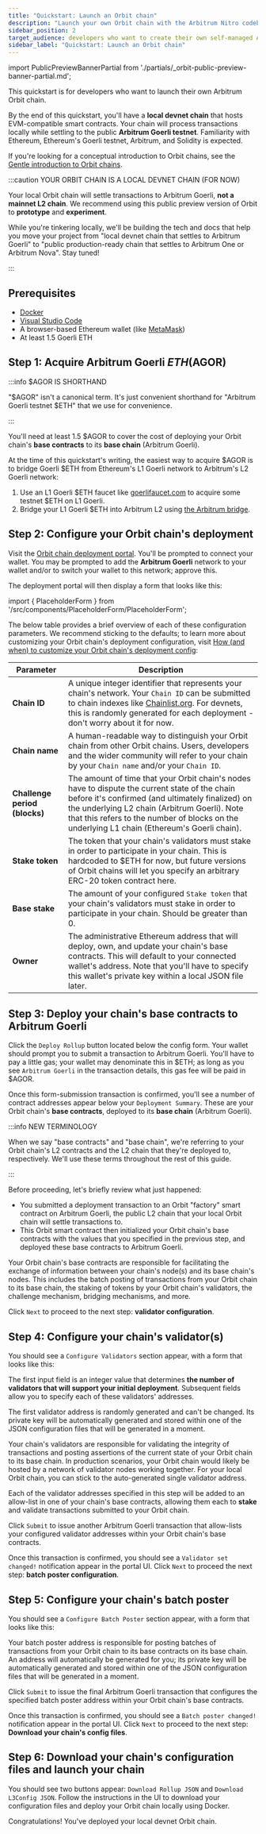 ```yaml
---
title: "Quickstart: Launch an Orbit chain"
description: "Launch your own Orbit chain with the Arbitrum Nitro codebase's new license. Settle to Arbitrum's L2 chains via bridge contracts on the underlying L2 chain (Goerli for now; One and Nova coming soon). No need for permission from the Arbitrum DAO or Offchain Labs to create your Orbit chain. Modify the Nitro codebase freely for your chain."
sidebar_position: 2
target_audience: developers who want to create their own self-managed AnyTrust or One chain
sidebar_label: "Quickstart: Launch an Orbit chain"
---
```



import PublicPreviewBannerPartial from './partials/_orbit-public-preview-banner-partial.md'; 

<PublicPreviewBannerPartial />

This quickstart is for developers who want to launch their own Arbitrum Orbit chain.

By the end of this quickstart, you'll have a **local devnet chain** that hosts EVM-compatible smart contracts. Your chain will process transactions locally while settling to the public **Arbitrum Goerli testnet**. Familiarity with Ethereum, Ethereum's Goerli testnet, Arbitrum, and Solidity is expected.

If you're looking for a conceptual introduction to Orbit chains, see the [Gentle introduction to Orbit chains](./orbit-gentle-introduction.md).


:::caution YOUR ORBIT CHAIN IS A LOCAL DEVNET CHAIN (FOR NOW)

Your local Orbit chain will settle transactions to Arbitrum Goerli, **not a mainnet L2 chain**. We recommend using this public preview version of Orbit to **prototype** and **experiment**.

While you're tinkering locally, we'll be building the tech and docs that help you move your project from "local devnet chain that settles to Arbitrum Goerli" to "public production-ready chain that settles to Arbitrum One or Arbitrum Nova". Stay tuned!

:::


## Prerequisites

 - [Docker](https://docs.docker.com/get-docker/)
 - [Visual Studio Code](https://code.visualstudio.com/)
 - A browser-based Ethereum wallet (like [MetaMask](https://chrome.google.com/webstore/detail/metamask/nkbihfbeogaeaoehlefnkodbefgpgknn))
 - At least 1.5 Goerli ETH


## Step 1: Acquire Arbitrum Goerli $ETH ($AGOR)

<!-- note: this is a convention, currently used both here and in the OG quickstart. -->

<!-- todo: partialize / quicklookify these bits - duplicated in OG quickstart -->

:::info $AGOR IS SHORTHAND

"$AGOR" isn't a canonical term. It's just convenient shorthand for "Arbitrum Goerli testnet $ETH" that we use for convenience.

:::

You'll need at least 1.5 $AGOR to cover the cost of deploying your Orbit chain's **base contracts** to its **base chain** (Arbitrum Goerli). 

At the time of this quickstart's writing, the easiest way to acquire $AGOR is to bridge Goerli $ETH from Ethereum's L1 Goerli network to Arbitrum's L2 Goerli network:

 1. Use an L1 Goerli $ETH faucet like [goerlifaucet.com](https://goerlifaucet.com/) to acquire some testnet $ETH on L1 Goerli.
 2. Bridge your L1 Goerli $ETH into Arbitrum L2 using [the Arbitrum bridge](https://bridge.arbitrum.io/).


## Step 2: Configure your Orbit chain's deployment

<!-- https://orbit-deployment-ui.vercel.app/ -->

Visit the [Orbit chain deployment portal](https://orbit.arbitrum.io/deployment). You'll be prompted to connect your wallet. You may be prompted to add the **Arbitrum Goerli** network to your wallet and/or to switch your wallet to this network; approve this.

The deployment portal will then display a form that looks like this:

import { PlaceholderForm } from '/src/components/PlaceholderForm/PlaceholderForm';

<PlaceholderForm inputs="Chain ID, Chain name, Challenge period (blocks), Stake token, Base stake, Owner" />

The below table provides a brief overview of each of these configuration parameters. We recommend sticking to the defaults; to learn more about customizing your Orbit chain's deployment configuration, visit [How (and when) to customize your Orbit chain's deployment config](./how-tos/customize-deployment-configuration.md):

<!-- todo: determine whether or not we want to align the UI with docs section-casing and param-casing patterns; align docs to UI if needed -->

<!-- todo: nudge fullstack to remove inline links to sections (maintenance overhead); evaluate cost of replacing inline docs links with question-icons that display guidance on hover/click -->


| Parameter                     | Description                                                                                                                                                                                                                                                                                        |
| ----------------------------- | -------------------------------------------------------------------------------------------------------------------------------------------------------------------------------------------------------------------------------------------------------------------------------------------------- |
| **Chain ID**                  | A unique integer identifier that represents your chain's network. Your `Chain ID` can be submitted to chain indexes like [Chainlist.org](http://chainlist.org). For devnets, this is randomly generated for each deployment - don't worry about it for now.                                        |
| **Chain name**                | A human-readable way to distinguish your Orbit chain from other Orbit chains. Users, developers and the wider community will refer to your chain by your `Chain name` and/or your `Chain ID`.                                                                                                      |
| **Challenge period (blocks)** | The amount of time that your Orbit chain's nodes have to dispute the current state of the chain before it's confirmed (and ultimately finalized) on the underlying L2 chain (Arbitrum Goerli). Note that this refers to the number of blocks on the underlying L1 chain (Ethereum's Goerli chain). |
| **Stake token**               | The token that your chain's validators must stake in order to participate in your chain. This is hardcoded to $ETH for now, but future versions of Orbit chains will let you specify an arbitrary ERC-20 token contract here.                                                                      |
| **Base stake**                | The amount of your configured `Stake token` that your chain's validators must stake in order to participate in your chain. Should be greater than 0.                                                                                                                                               |
| **Owner**                     | The administrative Ethereum address that will deploy, own, and update your chain's base contracts. This will default to your connected wallet's address. Note that you'll have to specify this wallet's private key within a local JSON file later.                                                |


## Step 3: Deploy your chain's base contracts to Arbitrum Goerli

<!-- todo: label-casing alignment - could sentence-case in UI -->

Click the `Deploy Rollup` button located below the config form. Your wallet should prompt you to submit a transaction to Arbitrum Goerli. You'll have to pay a little gas; your wallet may denominate this in $ETH; as long as you see `Arbitrum Goerli` in the transaction details, this gas fee will be paid in $AGOR.

Once this form-submission transaction is confirmed, you'll see a number of contract addresses appear below your `Deployment Summary`. These are your Orbit chain's **base contracts**, deployed to its **base chain** (Arbitrum Goerli).

<!-- todo: triple-check that "base contracts" is the term we want to use - previously signed off in pattern guide -->

:::info NEW TERMINOLOGY

When we say "base contracts" and "base chain", we're referring to your Orbit chain's L2 contracts and the L2 chain that they're deployed to, respectively. We'll use these terms throughout the rest of this guide.

:::

Before proceeding, let's briefly review what just happened:

 - You submitted a deployment transaction to an Orbit "factory" smart contract on Arbitrum Goerli, the public L2 chain that your local Orbit chain will settle transactions to.
 - This Orbit smart contract then initialized your Orbit chain's base contracts with the values that you specified in the previous step, and deployed these base contracts to Arbitrum Goerli.


Your Orbit chain's base contracts are responsible for facilitating the exchange of information between your chain's node(s) and its base chain's nodes. This includes the batch posting of transactions from your Orbit chain to its base chain, the staking of tokens by your Orbit chain's validators, the challenge mechanism, bridging mechanisms, and more.

Click `Next` to proceed to the next step: **validator configuration**. 


## Step 4: Configure your chain's validator(s)

You should see a `Configure Validators` section appear, with a form that looks like this:

<PlaceholderForm inputs="Number of Validators, Validator 1 (0x...), [...], Validator n (0x...)" />

The first input field is an integer value that determines **the number of validators that will support your initial deployment**. Subsequent fields allow you to specify each of these validators' addresses.

The first validator address is randomly generated and can't be changed. Its private key will be automatically generated and stored within one of the JSON configuration files that will be generated in a moment.

<!-- possible cut (we can provide this information when it's needed): a `Staker` JSON property that you'll find in the -->

Your chain's validators are responsible for validating the integrity of transactions and posting assertions of the current state of your Orbit chain to its base chain. In production scenarios, your Orbit chain would likely be hosted by a network of validator nodes working together. For your local Orbit chain, you can stick to the auto-generated single validator address.

<!-- possible cut (relevance is unclear): We call this validator ```Staker account ```, because this validator would be responsible to create new RBlocks and stake on them. -->

Each of the validator addresses specified in this step will be added to an allow-list in one of your chain's base contracts, allowing them each to **stake** and validate transactions submitted to your Orbit chain.

<!-- possible cut (meaning is unclear): or even challenges staker of a specific RBlock. -->

Click `Submit` to issue another Arbitrum Goerli transaction that allow-lists your configured validator addresses within your Orbit chain's base contracts. 

Once this transaction is confirmed, you should see a `Validator set changed!` notification appear in the portal UI. Click `Next` to proceed the next step: **batch poster configuration**.

## Step 5: Configure your chain's batch poster

You should see a `Configure Batch Poster` section appear, with a form that looks like this:

<PlaceholderForm inputs="Batch Poster Address" />

Your batch poster address is responsible for posting batches of transactions from your Orbit chain to its base contracts on its base chain. An address will automatically be generated for you; its private key will be automatically generated and stored within one of the JSON configuration files that will be generated in a moment.

Click `Submit` to issue the final Arbitrum Goerli transaction that configures the specified batch poster address within your Orbit chain's base contracts.

Once this transaction is confirmed, you should see a `Batch poster changed!` notification appear in the portal UI. Click `Next` to proceed to the next step: **Download your chain's config files**.

## Step 6: Download your chain's configuration files and launch your chain

You should see two buttons appear: `Download Rollup JSON` and `Download L3Config JSON`. Follow the instructions in the UI to download your configuration files and deploy your Orbit chain locally using Docker.


<!-- todo: align UI with terminology patterns - eg NOT saying L3 -->

<!-- todo: instructions become fragmented between UI <> docs at this point. Recommend sticking to one or the other for subsequent steps, so as to minimize fragmentation/friction/confusion for devs. Will likely need to align on this. -->

<!-- editing stopped here -->

<!-- possibly unnecessary, as instructions are provided in the UI 

 1. Clicking **Download Rollup JSON** will generate `nodeConfig.json`: This file will be consumed as the configuration for your chain's node, contains validator (staker) and batch poster setup. It also contains the private key for your chain's batch poster, which is used to send the batched transaction and also private key for your chain's staker, which is used to sign transactions that post RBlocks to your chain's core contracts on L2.
 2. Clicking **Download L3Config JSON** will generate `orbitSetupScriptConfig.json`: This file contains the configuration for your chain. It'll be consumed to setup your chain parameters and also setting up your **Token Bridge Contract**.

-->

<!-- prev

In this last step you can download two configuration files in JSON format. By clicking on **Download Rollup JSON**, a file named **nodeConfig.json** will be downloaded. This config file would be used to run Orbit node, which will be discussed later.

Also by clicking on **Download L3Config JSON**, a file named **orbitSetupScriptConfig.json** will be downloaded. This config file would be consumed later by Orbit setup script later in order to setup final steps of running Orbit chain.

-->

<!-- possibly unnecessary, as instructions are provided in the UI 

## Step 6: Clone "Orbit setup script" repository and Moving config files

Clone the repository of [orbit-setup-script](https://github.com/OffchainLabs/orbit-setup-script) from our github. This script will handle running node, and also setting up your chain.

After cloning you need to:

- Move the **nodeConfig.json** file that you downloaded into the  ```chain``` directory, where you have cloned the orbit setup script.
   
- Also move the **orbitSetupScriptConfig.json** file you downloaded into ```config``` directory of the path.

- To install all dependencies for this script, you need to run:

   ```shell
    yarn install
    ```


## Step 7: Running chain node


I’m not sure exactly where to leave this feedback but this feedback is addressed at the current step 7 as reflected in the latest staged version with step 7’s header reading “Running chain node”:

we want to make it clear that running the docker compose command stands up a block explorer as well. so we could potentially:

1. update the header to say “Running the Orbit chain node and Block Explorer”

and 2. update the body copy to mention that the blockscout instance is helpful for debugging.


To run the node, in the base directory run:

   ```shell
      docker-compose up -d 
   ```
Note that you need Docker up and running, before running the command.

By running this command:
- A Nitro node will be run for your chain
- A BlockScout explorer instance would be run for your chain, which you can find it from [http://localhost:4000/](http://localhost:4000/)


## Step 8: chain setup phase

Now that your chain node is up and running, you need to take some other steps to set things up completely. These steps would be:

1. Funding **batch-poster** and **staker** accounts on underlying L2 chain.
2. Depositing ETH into your account on the chain using your chain's newly deployed bridge
3. Deploying Token Bridge Contracts on both L2 and chains. For more info on what/why/how is Token Bridge, please visit our docs.
4. Configuring parameters on the chain.

Don't worry about all the things discussed above. We wrote a hardhat script which you already cloned it, and it'll do all the things for you. To run the script just **put your private key** in the command below and run it on the base directory of the script:


   ```shell
    PRIVATE_KEY="0xYourPrivateKey" L2_RPC_URL="https://goerli-rollup.arbitrum.io/rpc" L3_RPC_URL="http://localhost:8449" yarn run setup
   ```

Note: The private key MUST be the chain owner private key, otherwise you cannot setup the chain.

## Step 9 LFG!! 

Congratulations! 🎉🎉🎉

Your Chain is completely set up and configured. You can find all information you would need in the future about the newly deployed chain in the ```outputInfo.json``` file which is created on the main directory of script folder!


### optional:

- If you want to track and have view of all logs of your node, you can just run this command on the main directory of the orbit setup script:`

   ```shell
   docker-compose logs -f nitro
   ```

- If you run out of ETH on your account on the chain, you can easily deposit more ETH from your account on Arbitrum Goerli into your account on the chain by running this command on the base directory of the setup script:

   ```shell
    PRIVATE_KEY="0xYourPrivateKey" L2_RPC_URL="https://goerli-rollup.arbitrum.io/rpc" L3_RPC_URL="http://localhost:8449" AMOUNT="Put your desired amount of ETH here" yarn run deposit
   ```
   **Note:** Don't forget to replace your private key and also the amount you want to deposit on corresponding places on the command above.

**Note** that as mentioned, this step is completely ```optional```.

**Note:** When you first start up the node, you may see "error getting latest batch count" on the logs (if you run the log for nodes) because the core contracts deployment is not finalized on the underlying L1 yet. It may take 15-20 minutes for the finalization. Worths mentioning that you can do all with the chain and it won't affect the functionalities.


-->

Congratulations! You've deployed your local devnet Orbit chain.